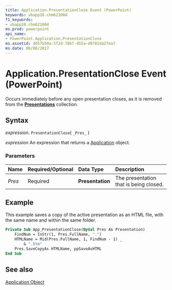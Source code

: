 ```yaml
---
title: Application.PresentationClose Event (PowerPoint)
keywords: vbapp10.chm621004
f1_keywords:
- vbapp10.chm621004
ms.prod: powerpoint
api_name:
- PowerPoint.Application.PresentationClose
ms.assetid: 4057b50a-5f2d-78bf-d55a-d0781da27ea7
ms.date: 06/08/2017
---
```



# Application.PresentationClose Event (PowerPoint)

Occurs immediately before any open presentation closes, as it is removed from the  **[Presentations](PowerPoint.Presentations.md)** collection.


## Syntax

 _expression_. `PresentationClose`( `_Pres_` )

 _expression_ An expression that returns a [Application](./PowerPoint.Application.md) object.


### Parameters



|**Name**|**Required/Optional**|**Data Type**|**Description**|
|:-----|:-----|:-----|:-----|
| _Pres_|Required|**Presentation**|The presentation that is being closed.|

## Example

This example saves a copy of the active presentation as an HTML file, with the same name and within the same folder.


```vb
Private Sub App_PresentationClose(ByVal Pres As Presentation)
    FindNum = InStr(1, Pres.FullName, ".")
    HTMLName = Mid(Pres.FullName, 1, FindNum - 1) _
        & ".htm"
    Pres.SaveCopyAs HTMLName, ppSaveAsHTML
End Sub
```


## See also


[Application Object](PowerPoint.Application.md)


